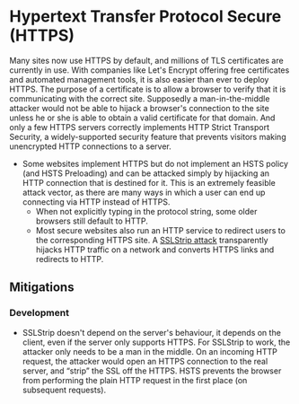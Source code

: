 # Hypertext Transfer Protocol Secure (HTTPS)

Many sites now use HTTPS by default, and millions of TLS certificates are currently in use. With companies like Let's Encrypt offering free certificates and automated management tools, it is also easier than ever to deploy HTTPS. The purpose of a certificate is to allow a browser to verify that it is communicating with the correct site. Supposedly a man-in-the-middle attacker would not be able to hijack a browser's connection to the site unless he or she is able to obtain a valid certificate for that domain. And only a few HTTPS servers correctly implements HTTP Strict Transport Security, a widely-supported security feature that prevents visitors making unencrypted HTTP connections to a server.

* Some websites implement HTTPS but do not implement an HSTS policy (and HSTS Preloading) and can be attacked simply by hijacking an HTTP connection that is destined for it. This is an extremely feasible attack vector, as there are many ways in which a user can end up connecting via HTTP instead of HTTPS.
    * When not explicitly typing in the protocol string, some older browsers still default to HTTP.
    * Most secure websites also run an HTTP service to redirect users to the corresponding HTTPS site. A [SSLStrip attack](../../../trees/application-hacking/SSL-stripping.md) transparently hijacks HTTP traffic on a network and converts HTTPS links and redirects to HTTP.

## Mitigations

### Development

* SSLStrip doesn't depend on the server's behaviour, it depends on the client, even if the server only supports HTTPS. For SSLStrip to work, the attacker only needs to be a man in the middle. On an incoming HTTP request, the attacker would open an HTTPS connection to the real server, and “strip” the SSL off the HTTPS. HSTS prevents the browser from performing the plain HTTP request in the first place (on subsequent requests).

